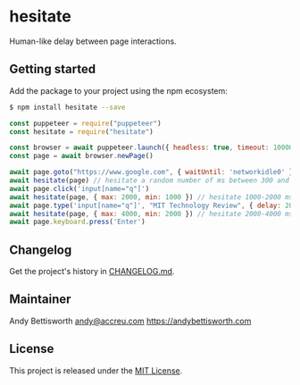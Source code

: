 # hesitate

Human-like delay between page interactions.

## Getting started

Add the package to your project using the npm ecosystem:

```bash
$ npm install hesitate --save
```

```javascript
const puppeteer = require("puppeteer")
const hesitate = require("hesitate")

const browser = await puppeteer.launch({ headless: true, timeout: 10000 })
const page = await browser.newPage()

await page.goto("https://www.google.com", { waitUntil: 'networkidle0' })
await hesitate(page) // hesitate a random number of ms between 300 and 1000.
await page.click('input[name="q"]')
await hesitate(page, { max: 2000, min: 1000 }) // hesitate 1000-2000 ms
await page.type('input[name="q"]', "MIT Technology Review", { delay: 20 })
await hesitate(page, { max: 4000, min: 2000 }) // hesitate 2000-4000 ms
await page.keyboard.press('Enter')
```

## Changelog

Get the project's history in [CHANGELOG.md](CHANGELOG.md).

## Maintainer

Andy Bettisworth <andy@accreu.com> https://andybettisworth.com

## License

This project is released under the [MIT License](LICENSE.txt).

